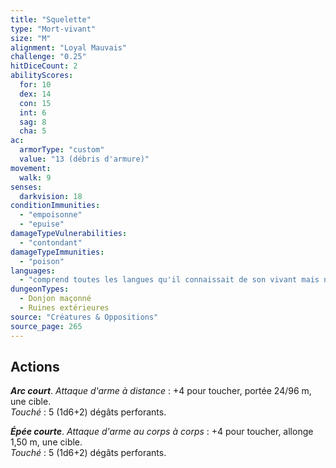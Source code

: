 ```yaml
---
title: "Squelette"
type: "Mort-vivant"
size: "M"
alignment: "Loyal Mauvais"
challenge: "0.25"
hitDiceCount: 2
abilityScores:
  for: 10
  dex: 14
  con: 15
  int: 6
  sag: 8
  cha: 5
ac: 
  armorType: "custom"
  value: "13 (débris d'armure)"
movement: 
  walk: 9
senses: 
  darkvision: 18
conditionImmunities: 
  - "empoisonne"
  - "epuise"
damageTypeVulnerabilities: 
  - "contondant"
damageTypeImmunities: 
  - "poison"
languages: 
  - "comprend toutes les langues qu'il connaissait de son vivant mais ne peut pas parler"
dungeonTypes:
  - Donjon maçonné
  - Ruines extérieures
source: "Créatures & Oppositions"
source_page: 265
---
```

## Actions
_**Arc court**_. _Attaque d'arme à distance_ : +4 pour toucher, portée 24/96 m, une cible.  
_Touché_ : 5 (1d6+2) dégâts perforants.

_**Épée courte**_. _Attaque d'arme au corps à corps_ : +4 pour toucher, allonge 1,50 m, une cible.  
_Touché_ : 5 (1d6+2) dégâts perforants.
